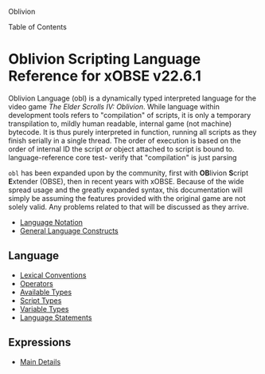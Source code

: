 Oblivion

Table of Contents

# Oblivion Scripting Language Reference for xOBSE v22.6.1
Oblivion Language (obl) is a dynamically typed interpreted language for the video game _The Elder
Scrolls IV: Oblivion_. While language within development tools refers to "compilation" of scripts,
it is only a temporary transpilation to, mildly human readable, internal game (not machine)
bytecode. It is thus purely interpreted in function, running all scripts as they finish serially
in a single thread. The order of execution is based on the order of internal ID the script _or_
object attached to script is bound to.
language-reference core test- verify that "compilation" is just parsing

`obl` has been expanded upon by the community, first with **OB**livion **S**cript **E**xtender
(OBSE), then in recent years with xOBSE. Because of the wide spread usage and the greatly expanded
syntax, this documentation will simply be assuming the features provided with the original game
are not solely valid. Any problems related to that will be discussed as they arrive.

- [Language Notation](notation.md)
- [General Language Constructs](constructs.md)

## Language
- [Lexical Conventions](language/lexical.md)
- [Operators](language/operators.md)
- [Available Types](language/types.md)
- [Script Types](language/scripttypes.md)
- [Variable Types](language/variables.md)
- [Language Statements](language/statements.md)

## Expressions
- [Main Details](expression/smain.md)

